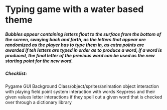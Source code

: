 # Typing game with a water based theme

##### Bubbles appear containing letters float to the surface from the bottom of the screen, swaying back and forth, as the letters that appear are randomized as the player has to type them in, as extra points are awarded if teh letters are typed in order as to produce a word, if a word is produced, the final letter of the previous word can be used as the new starting point for the new word.


##### Checklist: 
Pygame GUI
Background
Class/object/sprites/animation
object interaction with playing field
point system interaction with words
Keypress and their given values
letter interactions if they spell out a given word that is checked over through a dictionary library 
